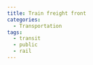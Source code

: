```yaml
---
title: Train freight front
categories:
  - Transportation
tags:
  - transit
  - public
  - rail
---
```

